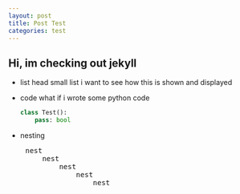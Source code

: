 ```yaml
---
layout: post
title: Post Test
categories: test
---
```


Hi, im checking out jekyll
-
- list head
    small list
    i want to see how this is shown and displayed

- code
    what if i wrote some python code
    ```python
    class Test():
        pass: bool
    ```


- nesting
<pre>
    nest
        nest
            nest
                nest
                    nest
</pre>



